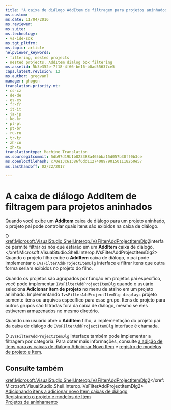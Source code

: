 ```yaml
---
title: "A caixa de diálogo AddItem de filtragem para projetos aninhados | Documentos do Microsoft"
ms.custom: 
ms.date: 11/04/2016
ms.reviewer: 
ms.suite: 
ms.technology:
- vs-ide-sdk
ms.tgt_pltfrm: 
ms.topic: article
helpviewer_keywords:
- filtering, nested projects
- nested projects, AddItem dialog box filtering
ms.assetid: 5b3e352e-7f18-4f66-be16-b0ad55637ce5
caps.latest.revision: 12
ms.author: gregvanl
manager: ghogen
translation.priority.mt:
- cs-cz
- de-de
- es-es
- fr-fr
- it-it
- ja-jp
- ko-kr
- pl-pl
- pt-br
- ru-ru
- tr-tr
- zh-cn
- zh-tw
translationtype: Machine Translation
ms.sourcegitcommit: 5db97d19b1b823388a465bba15d057b30ff0b3ce
ms.openlocfilehash: c70e13c61386f6dd112740897901501118260e57
ms.lasthandoff: 02/22/2017

---
```

# <a name="filtering-the-additem-dialog-box-for-nested-projects"></a>A caixa de diálogo AddItem de filtragem para projetos aninhados
Quando você exibe um **AddItem** caixa de diálogo para um projeto aninhado, o projeto pai pode controlar quais itens são exibidos na caixa de diálogo.  
  
 O <xref:Microsoft.VisualStudio.Shell.Interop.IVsFilterAddProjectItemDlg2>interface permite filtrar os nós que estarão em um **AddItem** caixa de diálogo.</xref:Microsoft.VisualStudio.Shell.Interop.IVsFilterAddProjectItemDlg2> Quando o projeto filho exibe o **AddItem** caixa de diálogo, o pai pode implementar o `IVsFilterAddProjectItemDlg` interface e filtrar itens que outra forma seriam exibidos no projeto do filho.  
  
 Quando os projetos são agrupados por função em projetos pai específico, você pode implementar `IVsFilterAddProjectItemDlg` quando o usuário seleciona **Adicionar Item de projeto** no menu de atalho em um projeto aninhado. Implementando `IvsFilterAddProjectItemDlg displays` projeto somente itens ou arquivos específico para esse grupo. Itens de projeto para outros grupos são filtradas fora da caixa de diálogo, mesmo se eles estiverem armazenados no mesmo diretório.  
  
 Quando um usuário abre o **AddItem** filho, a implementação do projeto pai da caixa de diálogo de `IVsFilterAddProjectItemDlg` interface é chamada.  
  
 O `IVsFilterAddProjectItemDlg` interface também pode implementar a filtragem por categoria. Para obter mais informações, consulte [a adição de itens para as caixas de diálogo Adicionar Novo Item](../../extensibility/internals/adding-items-to-the-add-new-item-dialog-boxes.md) e [registro de modelos de projeto e Item](../../extensibility/internals/registering-project-and-item-templates.md).  
  
## <a name="see-also"></a>Consulte também  
 <xref:Microsoft.VisualStudio.Shell.Interop.IVsFilterAddProjectItemDlg2></xref:Microsoft.VisualStudio.Shell.Interop.IVsFilterAddProjectItemDlg2>   
 [Adicionando itens a adicionar novo Item caixas de diálogo](../../extensibility/internals/adding-items-to-the-add-new-item-dialog-boxes.md)   
 [Registrando o projeto e modelos de Item](../../extensibility/internals/registering-project-and-item-templates.md)   
 [Projetos de aninhamento](../../extensibility/internals/nesting-projects.md)
